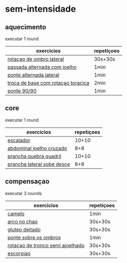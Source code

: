 # sem-intensidade

## aquecimento

executar 1 round

| exercicios                                                                                                        | repetiçoes |
| ----------------------------------------------------------------------------------------------------------------- | ---------- |
| [rotaçao de ombro lateral](../assets/movimentos/01-aquecimento/rotacao-de-ombro-lateral.mp4)                      | 30s+30s    |
| [passada alternada com joelho](../assets/movimentos/01-aquecimento/passada-alternada-com-joelho.mp4)              | 1min       |
| [ponte alternada lateral](../assets/movimentos/01-aquecimento/ponte-alternada-lateral.mp4)                        | 1min       |
| [troca de base com rotaçao toracica](../assets/movimentos/01-aquecimento/troca-de-base-com-rotacao-de-tronco.mp4) | 2min       |
| [ponte 90/90](../assets/movimentos/01-aquecimento/ponte-90-90.mp4)                                                | 1min       |

## core

executar 1 round

| exercicios                                                                                   | repetiçoes |
| -------------------------------------------------------------------------------------------- | ---------- |
| [escalador](../assets/movimentos/02-core/01-escalador.mp4)                                   | 10+10      |
| [abdominal joelho cruzado](../assets/movimentos/02-core/02-abdominal-com-perna-cruzada.mp4)  | 8+8        |
| [prancha quebra quadril](../assets/movimentos/02-core/03-prancha-quebra-quadril.mp4)         | 10+10      |
| [prancha lateral sobe desce](../assets/movimentos/02-core/04-prancha-lateral-sobe-desce.mp4) | 8+8        |

## compensaçao

executar 3 rounds

| exercicios                                                                                                   | repetiçoes |
| ------------------------------------------------------------------------------------------------------------ | ---------- |
| [camelo](../assets/movimentos/05-compensacao/camelo.mp4)                                                     | 1min       |
| [arco no chao](../assets/movimentos/05-compensacao/arco-no-chao.mp4)                                         | 30s+30s    |
| [gluteo deitado](../assets/movimentos/05-compensacao/gluteo-deitado.mp4)                                     | 30s+30s    |
| [ponte sobre os ombros](../assets/movimentos/05-compensacao/ponte-sobre-os-ombros.mp4)                       | 1min       |
| [rotaçao de tronco semi ajoelhado](../assets/movimentos/05-compensacao/rotacao-de-tronco-semi-ajoelhado.mp4) | 30s+30s    |
| [escorpiao](../assets/movimentos/05-compensacao/escorpiao.mp4)                                               | 30s+30s    |
